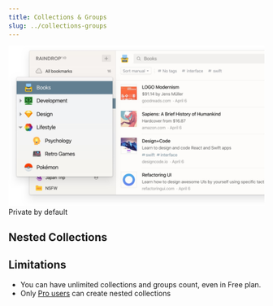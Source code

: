 ```yaml
---
title: Collections & Groups
slug: ../collections-groups
---
```


![](./collections.jpg)
Private by default

## Nested Collections

## Limitations
- You can have unlimited collections and groups count, even in Free plan.
- Only [Pro users](../../billing/premium-features.md) can create nested collections